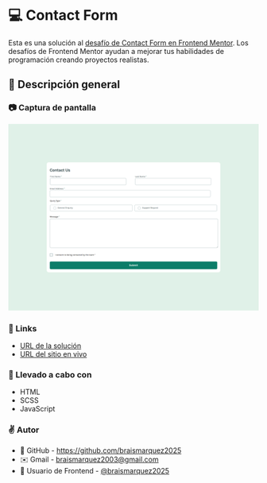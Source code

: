 # 💻 Contact Form

Esta es una solución al [desafío de Contact Form en Frontend Mentor](https://www.frontendmentor.io/challenges/contact-form--G-hYlqKJj). Los desafíos de Frontend Mentor ayudan a mejorar tus habilidades de programación creando proyectos realistas.

## 🔎 Descripción general

### 📷 Captura de pantalla
![](./images/Frontend-Mentor-Contact-form-07-29-2025_01_23_PM.png)

### 🔗 Links
- [URL de la solución](https://www.frontendmentor.io/solutions/contact-form-solution-FsKc1LGzfQ)
- [URL del sitio en vivo](https://braismarquez2025.github.io/contact-form/)

### 🔧 Llevado a cabo con
- HTML
- SCSS
- JavaScript

### ✌️ Autor 
- 💼 GitHub - https://github.com/braismarquez2025
- ✉️ Gmail - braismarquez2003@gmail.com
- 👤 Usuario de Frontend - [@braismarquez2025](https://www.frontendmentor.io/profile/braismarquez2025)




